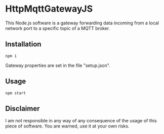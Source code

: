 # HttpMqttGatewayJS

This Node.js software is a gateway forwarding data incoming from a local network port to a specific topic of a MQTT broker.

## Installation

`npm i`

Gateway properties are set in the file "setup.json".

## Usage

`npm start`

## Disclaimer

I am not responsible in any way of any consequence of the usage of this piece of software. You are warned, use it at your own risks.
